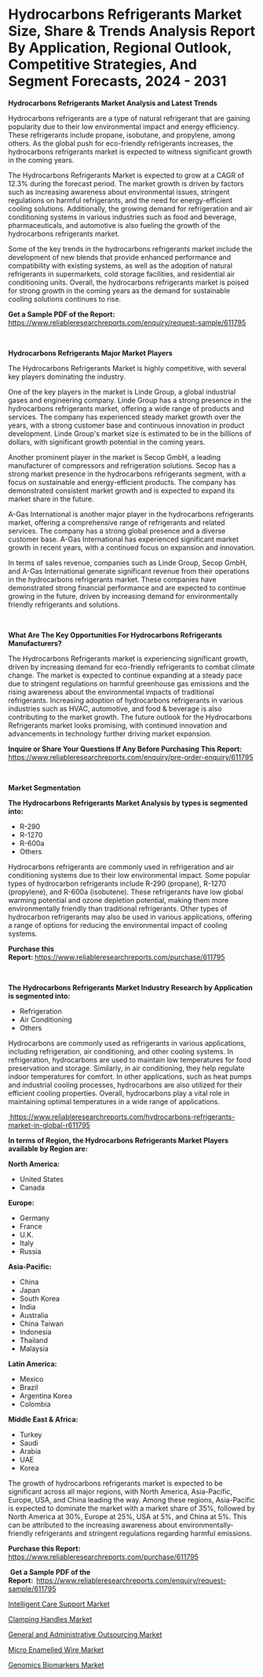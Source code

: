 <p><h1>Hydrocarbons Refrigerants Market Size, Share & Trends Analysis Report By Application, Regional Outlook, Competitive Strategies, And Segment Forecasts, 2024 - 2031</h1></p><p><strong>Hydrocarbons Refrigerants Market Analysis and Latest Trends</strong></p>
<p><p>Hydrocarbons refrigerants are a type of natural refrigerant that are gaining popularity due to their low environmental impact and energy efficiency. These refrigerants include propane, isobutane, and propylene, among others. As the global push for eco-friendly refrigerants increases, the hydrocarbons refrigerants market is expected to witness significant growth in the coming years.</p><p>The Hydrocarbons Refrigerants Market is expected to grow at a CAGR of 12.3% during the forecast period. The market growth is driven by factors such as increasing awareness about environmental issues, stringent regulations on harmful refrigerants, and the need for energy-efficient cooling solutions. Additionally, the growing demand for refrigeration and air conditioning systems in various industries such as food and beverage, pharmaceuticals, and automotive is also fueling the growth of the hydrocarbons refrigerants market.</p><p>Some of the key trends in the hydrocarbons refrigerants market include the development of new blends that provide enhanced performance and compatibility with existing systems, as well as the adoption of natural refrigerants in supermarkets, cold storage facilities, and residential air conditioning units. Overall, the hydrocarbons refrigerants market is poised for strong growth in the coming years as the demand for sustainable cooling solutions continues to rise.</p></p>
<p><strong>Get a Sample PDF of the Report:&nbsp;</strong> <a href="https://www.reliableresearchreports.com/enquiry/request-sample/611795">https://www.reliableresearchreports.com/enquiry/request-sample/611795</a></p>
<p>&nbsp;</p>
<p><strong>Hydrocarbons Refrigerants Major Market Players</strong></p>
<p><p>The Hydrocarbons Refrigerants Market is highly competitive, with several key players dominating the industry. </p><p>One of the key players in the market is Linde Group, a global industrial gases and engineering company. Linde Group has a strong presence in the hydrocarbons refrigerants market, offering a wide range of products and services. The company has experienced steady market growth over the years, with a strong customer base and continuous innovation in product development. Linde Group's market size is estimated to be in the billions of dollars, with significant growth potential in the coming years.</p><p>Another prominent player in the market is Secop GmbH, a leading manufacturer of compressors and refrigeration solutions. Secop has a strong market presence in the hydrocarbons refrigerants segment, with a focus on sustainable and energy-efficient products. The company has demonstrated consistent market growth and is expected to expand its market share in the future.</p><p>A-Gas International is another major player in the hydrocarbons refrigerants market, offering a comprehensive range of refrigerants and related services. The company has a strong global presence and a diverse customer base. A-Gas International has experienced significant market growth in recent years, with a continued focus on expansion and innovation.</p><p>In terms of sales revenue, companies such as Linde Group, Secop GmbH, and A-Gas International generate significant revenue from their operations in the hydrocarbons refrigerants market. These companies have demonstrated strong financial performance and are expected to continue growing in the future, driven by increasing demand for environmentally friendly refrigerants and solutions.</p></p>
<p>&nbsp;</p>
<p><strong>What Are The Key Opportunities For Hydrocarbons Refrigerants Manufacturers?</strong></p>
<p><p>The Hydrocarbons Refrigerants market is experiencing significant growth, driven by increasing demand for eco-friendly refrigerants to combat climate change. The market is expected to continue expanding at a steady pace due to stringent regulations on harmful greenhouse gas emissions and the rising awareness about the environmental impacts of traditional refrigerants. Increasing adoption of hydrocarbons refrigerants in various industries such as HVAC, automotive, and food & beverage is also contributing to the market growth. The future outlook for the Hydrocarbons Refrigerants market looks promising, with continued innovation and advancements in technology further driving market expansion.</p></p>
<p><strong>Inquire or Share Your Questions If Any Before Purchasing This Report:</strong> <a href="https://www.reliableresearchreports.com/enquiry/pre-order-enquiry/611795">https://www.reliableresearchreports.com/enquiry/pre-order-enquiry/611795</a></p>
<p>&nbsp;</p>
<p><strong>Market Segmentation</strong></p>
<p><strong>The Hydrocarbons Refrigerants Market Analysis by types is segmented into:</strong></p>
<p><ul><li>R-290</li><li>R-1270</li><li>R-600a</li><li>Others</li></ul></p>
<p><p>Hydrocarbons refrigerants are commonly used in refrigeration and air conditioning systems due to their low environmental impact. Some popular types of hydrocarbon refrigerants include R-290 (propane), R-1270 (propylene), and R-600a (isobutene). These refrigerants have low global warming potential and ozone depletion potential, making them more environmentally friendly than traditional refrigerants. Other types of hydrocarbon refrigerants may also be used in various applications, offering a range of options for reducing the environmental impact of cooling systems.</p></p>
<p><strong>Purchase this Report:&nbsp;</strong><a href="https://www.reliableresearchreports.com/purchase/611795">https://www.reliableresearchreports.com/purchase/611795</a></p>
<p>&nbsp;</p>
<p><strong>The Hydrocarbons Refrigerants Market Industry Research by Application is segmented into:</strong></p>
<p><ul><li>Refrigeration</li><li>Air Conditioning</li><li>Others</li></ul></p>
<p><p>Hydrocarbons are commonly used as refrigerants in various applications, including refrigeration, air conditioning, and other cooling systems. In refrigeration, hydrocarbons are used to maintain low temperatures for food preservation and storage. Similarly, in air conditioning, they help regulate indoor temperatures for comfort. In other applications, such as heat pumps and industrial cooling processes, hydrocarbons are also utilized for their efficient cooling properties. Overall, hydrocarbons play a vital role in maintaining optimal temperatures in a wide range of applications.</p></p>
<p><a href="https://www.reliableresearchreports.com/hydrocarbons-refrigerants-market-in-global-r611795">&nbsp;https://www.reliableresearchreports.com/hydrocarbons-refrigerants-market-in-global-r611795</a></p>
<p><strong>In terms of Region, the Hydrocarbons Refrigerants Market Players available by Region are:</strong></p>
<p>
    <p> <strong> North America: </strong>
        <ul>
            <li>United States</li>
            <li>Canada</li>
        </ul>
        </p> 
    <p> <strong> Europe: </strong>
        <ul>
            <li>Germany</li>
            <li>France</li>
            <li>U.K.</li>
            <li>Italy</li>
            <li>Russia</li>
        </ul>
        </p> 
    <p> <strong> Asia-Pacific: </strong>
        <ul>
            <li>China</li>
            <li>Japan</li>
            <li>South Korea</li>
            <li>India</li>
            <li>Australia</li>
            <li>China Taiwan</li>
            <li>Indonesia</li>
            <li>Thailand</li>
            <li>Malaysia</li>
        </ul>
        </p> 
    <p> <strong> Latin America: </strong>
        <ul>
            <li>Mexico</li>
            <li>Brazil</li>
            <li>Argentina Korea</li>
            <li>Colombia</li>
        </ul>
        </p> 
    <p> <strong> Middle East & Africa: </strong>
        <ul>
            <li>Turkey</li>
            <li>Saudi</li>
            <li>Arabia</li>
            <li>UAE</li>
            <li>Korea</li>
        </ul>
    </p>
    </p>
<p><p>The growth of hydrocarbons refrigerants market is expected to be significant across all major regions, with North America, Asia-Pacific, Europe, USA, and China leading the way. Among these regions, Asia-Pacific is expected to dominate the market with a market share of 35%, followed by North America at 30%, Europe at 25%, USA at 5%, and China at 5%. This can be attributed to the increasing awareness about environmentally-friendly refrigerants and stringent regulations regarding harmful emissions.</p></p>
<p><strong>Purchase this Report: </strong><a href="https://www.reliableresearchreports.com/purchase/611795">https://www.reliableresearchreports.com/purchase/611795</a></p>
<p>&nbsp;<strong>Get a Sample PDF of the Report:&nbsp;&nbsp;</strong><a href="https://www.reliableresearchreports.com/enquiry/request-sample/611795">https://www.reliableresearchreports.com/enquiry/request-sample/611795</a></p>
<p><strong></strong></p>
<p><p><a href="https://github.com/HowardDelgaXXfnf/Market-Research-Report-List-1/blob/main/intelligent-care-support-market.md">Intelligent Care Support Market</a></p><p><a href="https://medium.com/@joanne.harris67856/clamping-handles-market-size-share-trends-analysis-report-by-product-adjustable-clamping-ad2657cf0e5f">Clamping Handles Market</a></p><p><a href="https://issuu.com/reportprime-2/docs/general-and-administrative-outsourcing-market-size">General and Administrative Outsourcing Market</a></p><p><a href="https://medium.com/@ruth.gibson8095/micro-enamelled-wire-market-global-market-share-and-ranking-overall-sales-and-demand-forecast-55928f9ec511">Micro Enamelled Wire Market</a></p><p><a href="https://issuu.com/reportprime-2/docs/genomics-biomarkers-market-size-2030.pptx">Genomics Biomarkers Market</a></p></p>